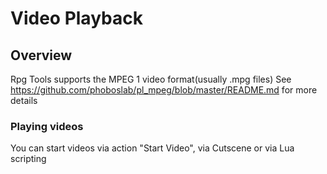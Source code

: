 # Video Playback

## Overview
Rpg Tools supports the MPEG 1 video format(usually .mpg files)
See https://github.com/phoboslab/pl_mpeg/blob/master/README.md for more details

### Playing videos
You can start videos via action "Start Video", via Cutscene or via Lua scripting